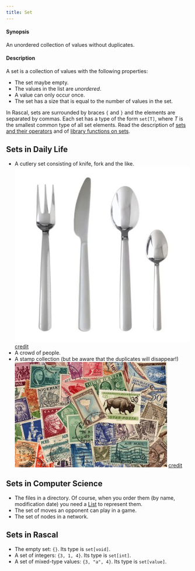 ```yaml
---
title: Set
---
```


#### Synopsis

An unordered collection of values without duplicates.

#### Description

A set is a collection of values with the following properties:

*  The set maybe empty.
*  The values in the list are _unordered_.
*  A value can only occur once.
*  The set has a size that is equal to the number of values in the set.


In Rascal, sets are surrounded by braces `{` and `}` and the elements are separated by commas.
Each set has a type of the form `set[T]`, where _T_ is the smallest common type of all set elements.
Read the description of [sets and their operators](../../Rascal/Expressions/Values/Set)
and of [library functions on sets](../../Library/Set.md).

## Sets in Daily Life

*  A cutlery set consisting of knife, fork and the like.
   ![](/assets/Rascalopedia/Set/cutlery-set.jpg)
   [credit](http://www.ikea.com/gb/en/catalog/products/50087185/)
*  A crowd of people.
*  A stamp collection (but be aware that the duplicates will disappear!)
   ![](/assets/Rascalopedia/Set/stamp-collecting.jpg)
   [credit](http://www.life123.com/hobbies/antiques-collectibles/stamps/stamp-collecting-2.shtml)

## Sets in Computer Science

*  The files in a directory. Of course, when you order them (by name, modification date) you need a [List](../../Rascalopedia/List) to represent them.
*  The set of moves an opponent can play in a game.
*  The set of nodes in a network.

## Sets in Rascal

*  The empty set: `{}`. Its type is `set[void]`.
*  A set of integers: `{3, 1, 4}`. Its type is `set[int]`.
*  A set of mixed-type values: `{3, "a", 4}`. Its type is `set[value]`.


